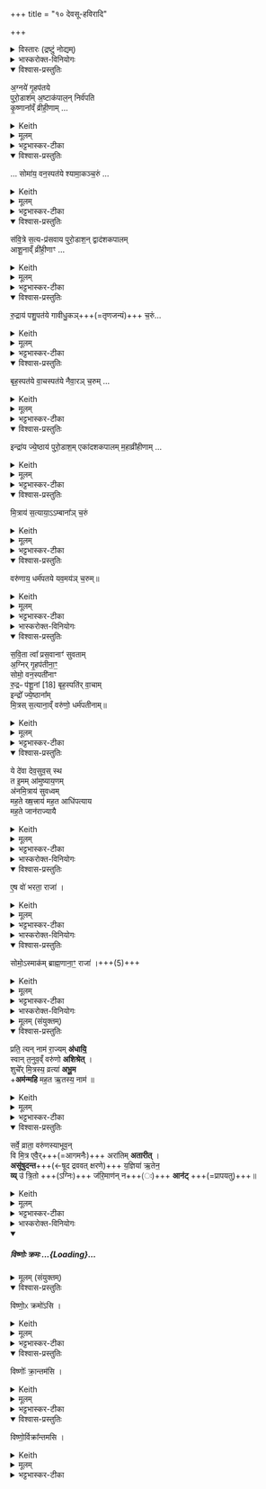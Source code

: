 +++
title = "१० देवसू-हविरादि"

+++
<details><summary>विस्तारः (द्रष्टुं नोद्यम्)</summary>

विश्वेदेवा ऋषयः  
देवसुवां हवींषि, यजमानहस्तग्रहणमन्त्राः,  
रत्निभ्यो राज्ञ आवेदनार्थं मन्त्राः
</details>
<details><summary>भास्करोक्त-विनियोगः</summary>

1अथाभिषेचनीये अग्नीषोमीयस्य पशुपुरोडाशस्यानुनिर्वाप्याण्य् अष्टौ देवसुवां हवींषि सन्ति, तानि विदधाति - अग्नये गृहपतये इत्यादि ॥ 'देवसुवामेतानि हवीषि भवन्ति' इत्यादि ब्राह्मणम् । 
</details>
<details open><summary>विश्वास-प्रस्तुतिः</summary>

अ॒ग्नये॑ गृ॒हप॑तये  
पुरो॒डाश॑म् अ॒ष्टाक॑पाल॒न् निर्व॑पति  
कृ॒ष्णाना᳚व्ँ व्रीही॒णाम् …  
</details>
<details><summary>Keith</summary>

To Agni, lord of the house, he offers a cake of black rice on eight potsherds; 
</details>
<details><summary>मूलम्</summary>

अ॒ग्नये॑ गृ॒हप॑तये पुरो॒डाश॑म॒ष्टाक॑पाल॒न्निर्व॑पति  कृ॒ष्णाना᳚व्ँ व्रीही॒णाꣳ …
</details>
<details><summary>भट्टभास्कर-टीका</summary>

देवस्य यजमानस्यानुज्ञातारोग्न्यादयो देवसुवः । गृहाणां पतिस्स्वामी गृहपतिः । 'पत्यावैश्वर्ये' इति पूर्वपदप्रकृतिस्वरत्वम् ।

कृष्णव्रीह्यादयो वाक्यशेषात्प्रायशः प्रसिद्धाः कृष्णवर्णाः, कृष्णाः । व्रीहीणामित्यादौ 'नामन्यतरस्याम्' इति नाम उदात्तत्वम् ।
</details>
<details open><summary>विश्वास-प्रस्तुतिः</summary>

… सोमा॑य॒ वन॒स्पत॑ये
श्यामा॒कञ्च॒रुं …  
</details>
<details><summary>Keith</summary>

to Soma, lord of the forest, an oblation of millet; 
</details>
<details><summary>मूलम्</summary>

कृ॒ष्णाना᳚व्ँव्रीही॒णाꣳ सोमा॑य॒ वन॒स्पत॑ये
श्यामा॒कञ्च॒रुम्  +++(निर्व॑पति)+++  ।  
</details>
<details><summary>भट्टभास्कर-टीका</summary>

वनानां पतिस्स्वामी वनस्पतिः । पारस्करादित्वात्सुट्, 'उभे वनस्पत्यादिषु' इति पूर्वोत्तरपदयोर्युगपत्प्रकृतिस्वरत्वम् । श्यामाकाः श्यामाकाख्याः ।
</details>
<details open><summary>विश्वास-प्रस्तुतिः</summary>

स॑वि॒त्रे स॒त्य-प्र॑सवाय पुरो॒डाश॒न् द्वाद॑शकपालम्  
आशू॒नाव्ँ व्री॑ही॒णाꣳ …
</details>
<details><summary>Keith</summary>

to Savitr, of true instigation, a cake of swift-growing rice on twelve potsherds; 
</details>
<details><summary>मूलम्</summary>

स॑वि॒त्रे स॒त्यप्र॑सवाय पुरो॒डाश॒न्द्वाद॑शकपालम्  आशू॒नाव्ँव्री॑ही॒णाꣳ …
</details>
<details><summary>भट्टभास्कर-टीका</summary>

सवित्रे 'उदात्तयणः' इति विभक्तिरुदात्ता । सत्यप्रसवायामोघाभ्यनुज्ञाय ।
**आशवष्** षाष्टिका इत्येके । त्रिपक्षपच्या इत्यन्ये ।
</details>
<details open><summary>विश्वास-प्रस्तुतिः</summary>

रु॒द्राय॑ पशु॒पत॑ये गावीधु॒कञ्+++(=तृणजन्यं)+++ च॒रुं…    
</details>
<details><summary>Keith</summary>

to Rudra, lord of cattle, an oblation of Gavidhuka; 
</details>
<details><summary>मूलम्</summary>

रु॒द्राय॑ पशु॒पत॑ये गावीधु॒कञ्च॒रुं      
</details>
<details><summary>भट्टभास्कर-टीका</summary>

 पशूनां पतिस्स्वमी पशुपतिः । 'परादिश्छन्दसि' इत्युत्तरपदाद्युदात्तत्वम् । गावीधुकास्तृणतण्डुलाः ।
</details>
<details open><summary>विश्वास-प्रस्तुतिः</summary>

बृह॒स्पत॑ये वा॒चस्पत॑ये नैवा॒रञ् च॒रुम् …      
</details>
<details><summary>Keith</summary>

to Brhaspati, lord of speech, an oblation of wild rice; 
</details>
<details><summary>मूलम्</summary>

बृह॒स्पत॑ये वा॒चस्पत॑ये नैवा॒रञ् च॒रुम्        
</details>
<details><summary>भट्टभास्कर-टीका</summary>

बृहतां पतिः बृहस्पतिः । वनस्पतिवत्सुस्वटरौ । वाचस्पतये । 'सावेकाचः' इति षष्ठ्या उदात्तत्वम्, 'षष्ठ्याः पतिपुत्र' इति संहितायां सत्वम् । 'षष्ठीयुक्तच्छन्दसि वा' इति पत्युर्घित्वम् । नीवाराश्शुष्कजलाशयोत्थिताः ।
</details>
<details open><summary>विश्वास-प्रस्तुतिः</summary>

इन्द्रा॑य ज्ये॒ष्ठाय॑ पुरो॒डाश॒म् एका॑दशकपालम्  म॒हाव्री॑हीणाम् …
</details>
<details><summary>Keith</summary>

to Indra, the noblest, a cake of large rice on eleven potsherds; 
</details>
<details><summary>मूलम्</summary>

इन्द्रा॑य ज्ये॒ष्ठाय॑ पुरो॒डाश॒मेका॑दशकपालम्  म॒हाव्री॑हीणाम्       
</details>
<details><summary>भट्टभास्कर-टीका</summary>

ज्येष्ठाय प्रशस्यतमाय ।  
महाव्रीहयश्शालय इति केचित् ।  
स्वयं विशीर्णव्रीहिभ्यस् स्वयम्-उत्पन्ना व्रीहय इत्यन्ये ।
</details>
<details open><summary>विश्वास-प्रस्तुतिः</summary>

मि॒त्राय॑ स॒त्याया॒ऽऽम्बाना᳚ञ् च॒रुं       
</details>
<details><summary>Keith</summary>

to Mitra, the true, an oblation of Amba grain, 
</details>
<details><summary>मूलम्</summary>

मि॒त्राय॑ स॒त्याया॒ऽऽम्बाना᳚ञ्च॒रुं       
</details>
<details><summary>भट्टभास्कर-टीका</summary>

सत्यस्वरूपाय मित्राय ।
</details>
<details open><summary>विश्वास-प्रस्तुतिः</summary>

वरु॑णाय॒ धर्म॑पतये यव॒मय॑ञ् च॒रुम्॥      
</details>
<details><summary>Keith</summary>

and to Varuna, lord of right, an oblation made of barley.
</details>
<details><summary>मूलम्</summary>

वरु॑णाय॒ धर्म॑पतये यव॒मय॑ञ्च॒रुम्॥   
</details>
<details><summary>भट्टभास्कर-टीका</summary>

धर्मपतिः धर्मस्य पाता । पूर्ववत्स्वरः । यवमयं 'द्व्यचश्छन्दसि ' मयट् ॥
</details>
<details><summary>भास्करोक्त-विनियोगः</summary>

12अथ पुरोडाशस्विष्टकृतः पुरस्तात् ब्रह्मा यजमानस्य हस्तं गृह्णाति - सवितेत्यादि ॥ 
</details>
<details open><summary>विश्वास-प्रस्तुतिः</summary>

स॒वि॒ता त्वा᳚ प्रस॒वानाꣳ॑ सुवताम्  
अ॒ग्निर् गृ॒हप॑तीना॒ꣳ॒  
सोमो॒ वन॒स्पती॑नाꣳ  
रु॒द्रᳶ प॑शू॒नां [18] 
बृह॒स्पति॑र् वा॒चाम्  
इन्द्रो᳚ ज्ये॒ष्ठाना᳚म्  
मि॒त्रस् स॒त्याना॒व्ँ 
वरु॑णो॒ धर्म॑पतीनाम्॥
</details>
<details><summary>Keith</summary>

May Savitr of instigations instigate thee,  
Agni of lords of the house,  
Soma of lords of the forest,  
Rudra of cattle [1],  
Brhaspati of speech,  
Indra of nobles,  
Mitra of truth,  
Varuna of lords of right.
</details>
<details><summary>मूलम्</summary>

स॒वि॒ता त्वा᳚ प्रस॒वानाꣳ॑ सुवताम्  
अ॒ग्निर्गृ॒हप॑तीना॒ꣳ॒ सोमो॒ वन॒स्पती॑नाꣳ रु॒द्रᳶ प॑शू॒नां [18]बृह॒स्पति॑र्वा॒चामिन्द्रो᳚ ज्ये॒ष्ठाना᳚म्मि॒त्रस्स॒त्याना॒व्ँवरु॑णो॒ धर्म॑पतीनाम्॥
</details>
<details><summary>भट्टभास्कर-टीका</summary>

अत्र प्रसवस्य प्राधान्यात् तृतीयस्सविता प्रथम असीत् । सर्वत्र तादर्थ्ये चतुर्थ्याष्षष्ठी । प्रसवानां प्रसवार्थं सर्वासु प्रवृत्तिष्वनुज्ञानार्थं सविता त्वां सुवतां प्रेरयतु । षू प्रेरणे, प्रेरणमनुज्ञैव । सर्वत्रानुज्ञातो भवेत्यर्यः । थाथादिना प्रसवशब्दोन्तोदात्तः ।

गृहपतीनामिति । भावप्रधानो निर्देशः । यानि गृहपति त्वानि बहुविधानि तदर्थं सुवताम्, सोमस्त्वां वनस्पत्यर्थं सुवताम्, रुद्रः पशूनां पतिः त्वां पश्वर्थं सुवताम्, वागर्थं बृहस्पतिस्सुवताम्, ज्येष्ठानां ज्येष्ठत्वाय इन्द्रस्सुवताम्, सत्यत्वाय मित्रस्सुवताम्, धर्मपतित्वार्थं वरुणस्सुवताम् ।
</details>
<details open><summary>विश्वास-प्रस्तुतिः</summary>

ये दे॑वा देव॒सुव॒स् स्थ  
त इ॒मम् आ॑मुष्याय॒णम्  
अ॑नमि॒त्राय॑  सुवध्वम्     
मह॒ते ख्ष॒त्त्राय॑
मह॒त आधि॑पत्याय  
मह॒ते जान॑राज्यायै
</details>
<details><summary>Keith</summary>

O ye gods that instigate the gods,  
do ye instigate him, descendant of N. N., to freedom from foes,  
to great lordship, to great overlordship, to great rule over the people.
</details>
<details><summary>मूलम्</summary>

ये दे॑वा देव॒सुव॒स्स्थ त इ॒ममा॑मुष्याय॒णम॑नमि॒त्राय॑ सुवध्वम्मह॒ते ख्ष॒त्त्राय॑
मह॒त आधि॑पत्याय मह॒ते जान॑राज्यायै 
</details>
<details><summary>भट्टभास्कर-टीका</summary>

हे देवा अग्न्यादयो वरुणान्ताः ये यूयं देवसुवस्स्थ देवस्य दानादिगुणयुक्तस्य यजमानस्य सवितारः प्रेरकास्स्थ ते यूयं यस्मादेवं प्रसवादीनामनुज्ञातारः तस्मादिममामुष्यायणं सिंहवर्मणः पुत्रं नन्दिवर्माणम् अनमित्रायानमित्रत्वाय अविद्यमानशत्रुत्वाय सुवध्वम् । अनुजानीत अशत्रुमेनं कुरुतेत्यर्थः । इममामुष्यायणमिति सर्वनामद्वयं विशेषार्थमुपादीयते । अमुष्यशब्दान्नडादित्वात्फक् ।

किञ्च - महते च क्षत्राय बलाय महते चाधिपत्याय स्वामित्वाय महते अविच्छिन्नाय च **जानराज्याय** जनानां राजा जनराजः तद्भावाय । उभयत्रापि गुणवचनत्वात् ष्यञ् । इममायुष्यायणं सुवध्वमित्येव । 'बृहन्महतोरुपसङ्ख्यानम्' इति महतो विभक्तेरुदात्तत्वम् ॥
</details>
<details><summary>भास्करोक्त-विनियोगः</summary>

3यजमानायतने तिष्ठन् रत्निभ्यो जानपदेभ्यो ऽध्वर्युर् आवेदयते - एष व इति ॥ 
</details>
<details open><summary>विश्वास-प्रस्तुतिः</summary>

ए॒ष वो॑ भरता॒ राजा॑ ।
</details>
<details><summary>Keith</summary>

This is your king, O Bharatas; 
</details>
<details><summary>मूलम्</summary>

ए॒ष वो॑ भरता॒ राजा॑ ।
</details>
<details><summary>भट्टभास्कर-टीका</summary>

भरतानां निवासो जनपदो भरताः । 'जनपदे लुप्' । भरतानां राजानोपि भरताः । 'तस्य राजन्यपत्यवत्' इति 'जनपदशब्दात् क्षत्रियादञ्', 'यञिञोश्च' इति बहुषु लुक् । हे भरताः एष वो युष्माकं राजा, योयं राजसूयेन यजते । एवमयं व्याख्यातिगतो भवति, राज्यं चास्मिन् प्रतिहितम् । यद्यसौ भरतानामेव राजा तदानीमेवं, नान्यदा । यथाजनपदमिति केचित् ॥
</details>
<details><summary>भास्करोक्त-विनियोगः</summary>

4बह्मा जपति - सोम इति ॥ 
</details>
<details open><summary>विश्वास-प्रस्तुतिः</summary>

सोमो॒ऽस्माक॑म् ब्राह्म॒णाना॒ꣳ॒ राजा॑ ।+++(5)+++
</details>
<details><summary>Keith</summary>

Soma is the king of us Brahmans.
</details>
<details><summary>मूलम्</summary>

सोमो॒ऽस्माक॑म्ब्राह्म॒णाना॒ꣳ॒ राजा॑ ।
</details>
<details><summary>भट्टभास्कर-टीका</summary>

अस्माकं ब्राह्मणानां सोमो राजा, अधुना अयञ्चेति । सर्वदा सराजका एव वयमित्यभिप्रायः ॥
</details>
<details><summary>भास्करोक्त-विनियोगः</summary>

5यजमानो मुखं विमृष्टे - प्रति त्यदिति द्वाभ्यां वारुणीभ्यां त्रिष्टुब्भ्याम् ॥ 'महत ऋतस्य नाम' इति प्रथमाया अन्तः । द्वे अप्यनवसाने । 
</details>
<details><summary>मूलम् (संयुक्तम्)</summary>

प्रति॒ त्यन्नाम॑ रा॒ज्यम॑धायि॒ स्वान्त॒नुव॒व्ँवरु॑णो अशिश्रे॒च्छुचे᳚र्मि॒त्रस्य॒ व्रत्या॑ अभू॒माम॑न्महि मह॒त ऋ॒तस्य॒ नाम॒ सर्वे॒ व्राता॒ वरु॑णस्याभूव॒न्वि मि॒त्र एवै॒ररा॑तिमतारी॒दसू॑षुदन्त य॒ज्ञिया॑ ऋ॒तेन॒ व्यु॑ त्रि॒तो ज॑रि॒माण॑न्न आनड् 
</details>
<details open><summary>विश्वास-प्रस्तुतिः</summary>

प्रति॒ त्यन् नाम॑ रा॒ज्यम् **अ॑धायि॒**  
स्वान् त॒नुव॒व्ँ वरु॑णो **अशिश्रेत्** ।   
शुचे᳚र् मि॒त्रस्य॒ व्रत्या॑ **अभू॒म**  
+**अम॑न्महि** मह॒त ऋ॒तस्य॒ नाम॑ ॥
</details>
<details><summary>Keith</summary>

This kingdom hath verily been conferred,  
Varuna hath diffused his own body;  
We have become obedient to pure Mitra;  
We have magnified the name of the great holy order.
</details>
<details><summary>मूलम्</summary>

प्रति॒ त्यन्नाम॑ रा॒ज्यम॑धायि॒ स्वान्त॒नुव॒व्ँवरु॑णो अशिश्रेत् ।   
शुचे᳚र्मि॒त्रस्य॒ व्रत्या॑ अभू॒माम॑न्महि मह॒त ऋ॒तस्य॒ नाम॑ ॥ 
</details>
<details><summary>भट्टभास्कर-टीका</summary>

त्यत् एतद्राज्यं नाम नमनीयं प्रत्यधायि मयि प्रतिहितं प्रतिष्ठितमभूत् । यद्वा - छान्दसो लुङ् । प्रतिधीयताम् । 'राज्यमेवास्मिन् प्रतीदधाति' इति ब्राह्मणम् । हेतुमाह - स्वामात्मीयां तनुवं शरीरं अनुज्ञातृस्वभावत्वं यस्माद्वरुणोशिश्रेत् आश्रितवानसीत् मम धर्मपतित्वाभ्यनुज्ञानं कृतवान् । तेन राज्यं प्रत्यधायीति । 'वरुणसवमेवावरुन्धे' इत्यादि ब्राह्मणम् । उदाहरणमात्रं वरुणग्रहणं सवित्रादीनां सर्वेषामपि देवसुवां यथा प्रसूतं राज्यं प्रत्यधायीति वेदितव्यम् । श्रयतेर्लुङि 'बहुलं छन्दसि' इति शपश्श्लुः ।   
किञ्च ; शुचेर्मित्रस्य व्रत्याः कर्मयोग्याः अभूम । 'तत्र साधुः' इति यत् । अत एव महत ऋतस्य च सत्यस्य यज्ञस्य वा नाम नमनं अमन्महि ज्ञातवन्तः । मनुतेर्लङि, शपो लुक् । यद्वा - न केवलं मित्रस्य व्रत्या अभूम ; अपि तु ऋतस्य च नामाअमन्महीति ॥
</details>
<details open><summary>विश्वास-प्रस्तुतिः</summary>

सर्वे॒ व्राता॒ वरु॑णस्याभूव॒न्  
वि मि॒त्र एवै॒र्+++(=आगमनैः)+++ अरा॑तिम् **अतारीत्** ।   
**असू॑षुदन्त**+++(←षूद द्रववत् क्षरणे)+++ य॒ज्ञिया॑ ऋ॒तेन॒  
**व्य्** उ॑ त्रि॒तो +++(ऽग्निः)+++ ज॑रि॒माण॑न् न+++(ः)+++ **आन॑ट्** +++(=प्रापयतु)+++॥  
</details>
<details><summary>Keith</summary>

These have become all the hosts of Varuna,  
Mitra in his course hath overcome hostility;  
The worshipful ones have taken order according to sacred law:  
Trita hath taken possession of our old age.
</details>
<details><summary>मूलम्</summary>

सर्वे॒ व्राता॒ वरु॑णस्याभूव॒न्वि मि॒त्र एवै॒ररा॑तिमतारीत् ।   
असू॑षुदन्त य॒ज्ञिया॑ ऋ॒तेन॒ व्यु॑ त्रि॒तो ज॑रि॒माण॑न्न आन॑ट् ॥
</details>
<details><summary>भट्टभास्कर-टीका</summary>

6अथ द्वितीया । किम्बहुना **सर्वे** ऋत्विजः **वरुणस्य व्राताः** कर्मयोग्या अभूवन् । छान्दसोऽङ् ।  
**मित्र एवैर्** आगमनैः अस्माकमरातिमदानशीलं शत्रुं व्यतारीत् वितारयतु दातारं करोतु । छादसो लुङ् । यदा विपूर्वस्तरतिः विप्लवे वर्तते, विनाशो विप्लवः, चुरादिः, विनाशयत्विर्त्यर्थः । रातेः क्तिचि रातिः, न रातिः अरातिः । यद्वा - **अरातिं** शत्रुं विशेषेण तारयतु अतिक्रमयतु । किञ्च ; **यज्ञियाः** यज्ञ-सम्पादनार्हाः ऋत्विजः अस्मान् ऋतेन यज्ञेनासूषुदन्त सूदयन्तु । षूद क्षरणे । रसास्वादनेन सूदयन्तु । 'यज्ञर्त्विग्भ्यां घखञौ' ।   

किञ्च ; उ इति समुच्चये । त्रितोग्निः त्रिभ्यो लोकेभ्य उत्पन्नः, त्रिभ्यो वातिवातेभ्यः, त्रिभिर्वा ब्राह्मणादिभिः, लौकिकैर्वा कृतप्राप्तिः । स त्रितः अस्माकं जरिमाणं स्तोत्रम् । जीर्यतेरौणादिक इमनिच् । जनित्रशब्दाद्वा भावे छान्दस इमनिच्, 'तुरिष्ठेमेयस्सु' इति तृशब्दलोपः । **जरिमा** स्तोतृत्वं तत् अग्निः, व्यानट् व्याप्नोतु अस्माकं स्तुतिं गृहीत्वा स्तोत्रफलं ददावित्यर्थः । अश्नोतेर्लिङि व्यत्ययेन परस्मैपदं, विकरणव्यत्ययेन श्नम् । नशेर्वा गत्यर्थाल्लुङि 'मन्त्रे घस' इति च्लेर्लुक्, 'छन्दस्यपि दृश्यते' इत्याडागमः । यद्वा - उक्तं ऋतेनास्मानसूषुदन्तेति तदिदमस्माकं जरिमाणं जरां दीर्घायुष्ट्वं **व्यानट्** प्रापयतु । अन्तर्भावितण्य्-अर्थाल् लुङ् । कियच्चिरमित्याह - उ इत्यप्यर्थे । त्रितोपि त्रिभ्योपि वयोभ्यः पुरस्तात् जरिमाणं नः प्रापयतु सर्वम् आयुर् जीवयत्व् इत्यर्थः ॥
</details>
<details><summary>भास्करोक्त-विनियोगः</summary>

7-9त्रीन्विष्णुक्रमान् प्राचः क्रामति - विष्णोः क्रमोसीति ॥ व्याख्यातम् ॥
</details>
<div class="js_include" includetitle="false" newlevelforh1="5" unfilled url="/vedAH_yajuH/taittirIyam/saMhitA/yajuH/sarva-prastutiH/1/7_aiShTika-yAjamAnAdi/07_vAjapeyAdhvaryave_rathasaMskArAH/viShNoH_kramaH.md">
<details open><summary><h5>विष्णोः क्रमः ...{Loading}...</h5></summary>
<details><summary>मूलम् (संयुक्तम्)</summary>

विष्णो॒ᳵ क्रमो॑ऽसि॒ विष्णोः᳚ क्रा॒न्तम॑सि॒  विष्णो॒र्विक्रा᳚न्तमसि ।
</details>
<details open><summary>विश्वास-प्रस्तुतिः</summary>

विष्णो॒ᳵ क्रमो॑ऽसि ।
</details>
<details><summary>Keith</summary>

Thou art the stepping of Visnu,
</details>
<details><summary>मूलम्</summary>

विष्णो॒ᳵ क्रमो॑ऽसि ।
</details>
<details><summary>भट्टभास्कर-टीका</summary>

विष्णोर्भगवत एव क्रमोसि गमनसाधनत्वात् । प्रकृष्टस्य विष्णोः क्रमरूपेण स्तूयते रथः विष्णोः क्रमवत् भविष्यसि जयहेतुरिति ।
</details>
<details open><summary>विश्वास-प्रस्तुतिः</summary>

विष्णोः᳚ क्रा॒न्तम॑सि ।
</details>
<details><summary>Keith</summary>

thou art the step of Visnu,
</details>
<details><summary>मूलम्</summary>

विष्णोः᳚ क्रा॒न्तम॑सि ।
</details>
<details><summary>भट्टभास्कर-टीका</summary>

विष्णोः क्रान्तमसि यत्पूर्वं विष्णुना कृतं क्रमणं, तदेव त्वमसि तद्वज्जयसाधनं भविष्यसि अस्माकम् ।
</details>
<details open><summary>विश्वास-प्रस्तुतिः</summary>

विष्णो॒र्विक्रा᳚न्तमसि ।
</details>
<details><summary>Keith</summary>

thou art the stride of Visnu.
</details>
<details><summary>मूलम्</summary>

विष्णो॒र्विक्रा᳚न्तमसि ।
</details>
<details><summary>भट्टभास्कर-टीका</summary>

विष्णोर्वीक्रान्तं विजयः, तदेव त्वमसि तद्वद्विजयसाधनत्वात् । पूर्ववद्गतिस्वरः ॥
</details>
</details>
</div>
